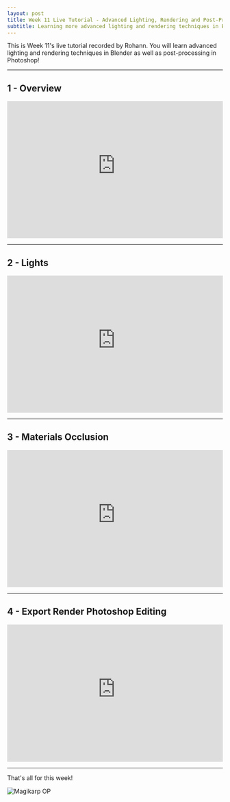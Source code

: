 ```yaml
---
layout: post
title: Week 11 Live Tutorial - Advanced Lighting, Rendering and Post-Processing in Photoshop
subtitle: Learning more advanced lighting and rendering techniques in Blender as well as post-processing in Photoshop!
---
```


This is Week 11's live tutorial recorded by Rohann. You will learn advanced lighting and rendering techniques in Blender as well as post-processing in Photoshop!

---

## 1 - Overview


<iframe width="100%" height="320px" allowfullscreen="true" src="https://sydney.instructuremedia.com/embed/c8c452e0-144d-4339-9c14-d38a50d54362" frameborder="0"></iframe>

---

## 2 - Lights


<iframe width="100%" height="320px" allowfullscreen="true" src="https://sydney.instructuremedia.com/embed/47a4f98f-b4f9-4290-b1d5-df9cb487937d" frameborder="0"></iframe>

---

## 3 - Materials Occlusion

<iframe width="100%" height="320px" allowfullscreen="true" src="https://sydney.instructuremedia.com/embed/9467a16d-dc49-4a39-867b-52a55f6757c9" frameborder="0"></iframe>

---

## 4 - Export Render Photoshop Editing


<iframe width="100%" height="320px" allowfullscreen="true" src="https://sydney.instructuremedia.com/embed/44b70da0-34dc-4b37-84da-9d63e0bacfb6" frameborder="0"></iframe>

---

That's all for this week!

![Magikarp OP](https://i.pinimg.com/originals/a3/44/e1/a344e1ead7634a48c1cca2769484c9ca.gif)
